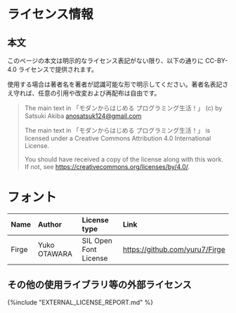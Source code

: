 # ライセンス情報

## 本文

このページの本文は明示的なライセンス表記がない限り、以下の通りに CC-BY-4.0 ライセンスで提供されます。

使用する場合は著者名を著者が認識可能な形で明示してください。著者名表記さえ守れば、任意の引用や改変および再配布は自由です。

> The main text in 「モダンからはじめる プログラミング生活！」 (c) by Satsuki Akiba <anosatsuk124@gmail.com>
>
> The main text in 「モダンからはじめる プログラミング生活！」 is licensed under a
> Creative Commons Attribution 4.0 International License.
>
> You should have received a copy of the license along with this
> work. If not, see <https://creativecommons.org/licenses/by/4.0/>.

# フォント

| Name  | Author       | License type          | Link                           |
| :---- | :----------- | :-------------------- | :----------------------------- |
| Firge | Yuko OTAWARA | SIL Open Font License | https://github.com/yuru7/Firge |

## その他の使用ライブラリ等の外部ライセンス

{%include "EXTERNAL_LICENSE_REPORT.md" %}
